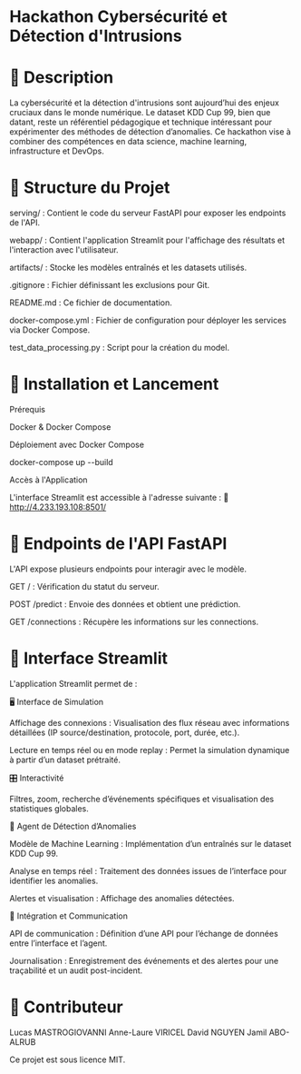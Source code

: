 # Hackathon Cybersécurité et Détection d'Intrusions

# 📌 Description

La cybersécurité et la détection d'intrusions sont aujourd’hui des enjeux cruciaux dans le monde numérique. Le dataset KDD Cup 99, bien que datant, reste un référentiel pédagogique et technique intéressant pour expérimenter des méthodes de détection d’anomalies. Ce hackathon vise à combiner des compétences en data science, machine learning, infrastructure et DevOps.

# 📂 Structure du Projet

serving/ : Contient le code du serveur FastAPI pour exposer les endpoints de l'API.

webapp/ : Contient l'application Streamlit pour l'affichage des résultats et l'interaction avec l'utilisateur.

artifacts/ : Stocke les modèles entraînés et les datasets utilisés.

.gitignore : Fichier définissant les exclusions pour Git.

README.md : Ce fichier de documentation.

docker-compose.yml : Fichier de configuration pour déployer les services via Docker Compose.

test_data_processing.py : Script pour la création du model.

# 🚀 Installation et Lancement

Prérequis

Docker & Docker Compose

Déploiement avec Docker Compose

docker-compose up --build

Accès à l'Application

L'interface Streamlit est accessible à l'adresse suivante :
🔗 http://4.233.193.108:8501/

# 📡 Endpoints de l'API FastAPI

L'API expose plusieurs endpoints pour interagir avec le modèle.

GET / : Vérification du statut du serveur.

POST /predict : Envoie des données et obtient une prédiction.

GET /connections : Récupère les informations sur les connections.

# 🎨 Interface Streamlit

L'application Streamlit permet de :

🖥️ Interface de Simulation

Affichage des connexions : Visualisation des flux réseau avec informations détaillées (IP source/destination, protocole, port, durée, etc.).

Lecture en temps réel ou en mode replay : Permet la simulation dynamique à partir d’un dataset prétraité.

🎛️ Interactivité

Filtres, zoom, recherche d’événements spécifiques et visualisation des statistiques globales.

🤖 Agent de Détection d’Anomalies

Modèle de Machine Learning : Implémentation d’un entraînés sur le dataset KDD Cup 99.

Analyse en temps réel : Traitement des données issues de l’interface pour identifier les anomalies.

Alertes et visualisation : Affichage des anomalies détectées.

🔗 Intégration et Communication

API de communication : Définition d’une API pour l’échange de données entre l’interface et l’agent.

Journalisation : Enregistrement des événements et des alertes pour une traçabilité et un audit post-incident.

# 📌 Contributeur

Lucas MASTROGIOVANNI
Anne-Laure VIRICEL
David NGUYEN
Jamil ABO-ALRUB





Ce projet est sous licence MIT.
